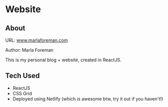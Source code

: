 # Website

## About

URL: www.marlaforeman.com

Author: Marla Foreman

This is my personal blog + website, created in ReactJS.

## Tech Used

* ReactJS
* CSS Grid
* Deployed using Netlify (which is awesome btw, try it out if you haven't!)
